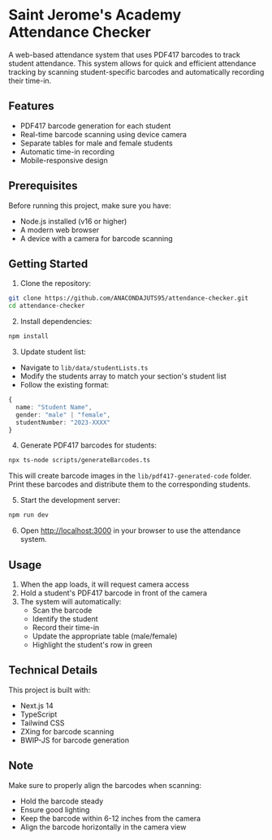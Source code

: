 # Saint Jerome's Academy Attendance Checker

A web-based attendance system that uses PDF417 barcodes to track student attendance. This system allows for quick and efficient attendance tracking by scanning student-specific barcodes and automatically recording their time-in.

## Features

- PDF417 barcode generation for each student
- Real-time barcode scanning using device camera
- Separate tables for male and female students
- Automatic time-in recording
- Mobile-responsive design

## Prerequisites

Before running this project, make sure you have:
- Node.js installed (v16 or higher)
- A modern web browser
- A device with a camera for barcode scanning

## Getting Started

1. Clone the repository:
```bash
git clone https://github.com/ANACONDAJUTS95/attendance-checker.git
cd attendance-checker
```

2. Install dependencies:
```bash
npm install
```

3. Update student list:
- Navigate to `lib/data/studentLists.ts`
- Modify the students array to match your section's student list
- Follow the existing format:
```typescript
{
  name: "Student Name",
  gender: "male" | "female",
  studentNumber: "2023-XXXX"
}
```

4. Generate PDF417 barcodes for students:
```bash
npx ts-node scripts/generateBarcodes.ts
```
This will create barcode images in the `lib/pdf417-generated-code` folder. Print these barcodes and distribute them to the corresponding students.

5. Start the development server:
```bash
npm run dev
```

6. Open [http://localhost:3000](http://localhost:3000) in your browser to use the attendance system.

## Usage

1. When the app loads, it will request camera access
2. Hold a student's PDF417 barcode in front of the camera
3. The system will automatically:
   - Scan the barcode
   - Identify the student
   - Record their time-in
   - Update the appropriate table (male/female)
   - Highlight the student's row in green

## Technical Details

This project is built with:
- Next.js 14
- TypeScript
- Tailwind CSS
- ZXing for barcode scanning
- BWIP-JS for barcode generation

## Note

Make sure to properly align the barcodes when scanning:
- Hold the barcode steady
- Ensure good lighting
- Keep the barcode within 6-12 inches from the camera
- Align the barcode horizontally in the camera view
